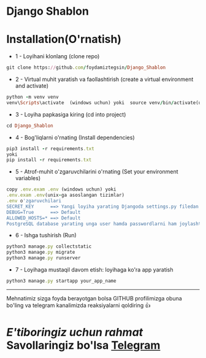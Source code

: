 # Django Shablon

# Installation(O'rnatish)
* 1 - Loyihani klonlang (clone repo)

```rb
git clone https://github.com/foydamiztegsin/Django_Shablon
```

* 2 - Virtual muhit yaratish va faollashtirish (create a virtual environment and activate)

```rb
python -m venv venv
venv\Scripts\activate  (windows uchun) yoki  source venv/bin/activate(unix-ga asoslangan tizimlar)
```

* 3 - Loyiha papkasiga kiring (cd into project) 

```rb
cd Django_Shablon
```

* 4 - Bog'liqlarni o'rnating (Install dependencies)

```rb
pip3 install -r requirements.txt 
yoki
pip install -r requirements.txt
```

* 5 - Atrof-muhit o'zgaruvchilarini o'rnating (Set your environment variables)

```rb
copy .env.exam .env (windows uchun) yoki 
.env.exam .env(unix-ga asoslangan tizimlar)
.env o'zgaruvchilari
SECRET_KEY      ==> Yangi loyiha yarating Djangoda settings.py filedan SECRET_KEY ni oling va shu yerga joylang
DEBUG=True      ==> Default
ALLOWED_HOSTS=* ==> Default
PostgreSQL database yarating unga user hamda passwordlarni ham joylashtiring
```

* 6 - Ishga tushirish (Run)

```rb
python3 manage.py collectstatic
python3 manage.py migrate
python3 manage.py runserver
```

* 7 - Loyihaga mustaqil davom etish: loyihaga ko'ra app yaratish

```rb
python3 manage.py startapp your_app_name
```


<hr>
 Mehnatimiz sizga foyda berayotgan bolsa GITHUB profilimizga obuna bo'ling va telegram kanalimizda reaksiyalarni qoldiring 👍
 
# *E'tiboringiz uchun rahmat* Savollaringiz bo'lsa [Telegram](https://t.me/foydamizteg_sin)